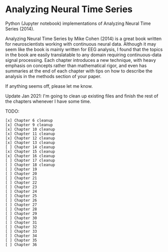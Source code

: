 # Analyzing Neural Time Series

Python (Jupyter notebook) implementations of Analyzing Neural Time Series (2014).

Analyzing Neural Time Series by Mike Cohen (2014) is a great book written for neuroscientists working with continuous neural data. 
Although it may seem like the book is mainly written for EEG analysis, I found that the topics in the book are easily translatable to any domain requiring continuous-data signal processing.
Each chapter introduces a new technique, with heavy emphasis on concepts rather than mathematical rigor, and even has summaries at the end of each chapter with tips on how to describe the analysis in the methods section of your paper.

If anything seems off, please let me know.

Update Jan 2021: I'm going to clean up existing files and finish the rest of the chapters whenever I have some time. 

TODO: 

    [x] Chapter 6 cleanup
    [x] Chapter 9 cleanup
    [x] Chapter 10 cleanup
    [x] Chapter 11 cleanup
    [x] Chapter 12 cleanup
    [x] Chapter 13 cleanup
    [ ] Chapter 14 cleanup
    [x] Chapter 15 cleanup
    [x] Chapter 16 cleanup
    [ ] Chapter 17 cleanup
    [ ] Chapter 18 cleanup
    [ ] Chapter 19 
    [ ] Chapter 20 
    [ ] Chapter 21 
    [ ] Chapter 22 
    [ ] Chapter 23 
    [ ] Chapter 24 
    [ ] Chapter 25 
    [ ] Chapter 26 
    [ ] Chapter 27 
    [ ] Chapter 28 
    [ ] Chapter 29 
    [ ] Chapter 30 
    [ ] Chapter 31 
    [ ] Chapter 32 
    [ ] Chapter 33 
    [ ] Chapter 34 
    [ ] Chapter 35 
    [ ] Chapter 36 
